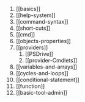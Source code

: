 1. [[basics]]
2. [[help-system]]
3. [[command-syntax]]
4. [[short-cuts]]
5. [[cmd]]
6. [[objects-properties]]
7. [[providers]]
	1. [[PSDrive]]
	2. [[provider-Cmdlets]]
8. [[variables-and-arrays]]
9. [[cycles-and-loops]]
10. [[conditional-statement]]
11. [[function]]
12. [[basic-tool-admin]]